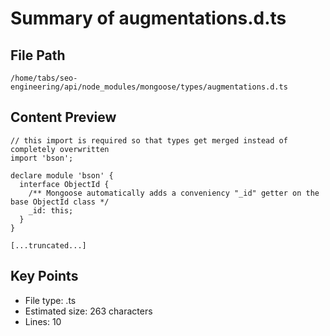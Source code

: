 # Summary of augmentations.d.ts
  
## File Path
`/home/tabs/seo-engineering/api/node_modules/mongoose/types/augmentations.d.ts`

## Content Preview
```
// this import is required so that types get merged instead of completely overwritten
import 'bson';

declare module 'bson' {
  interface ObjectId {
    /** Mongoose automatically adds a conveniency "_id" getter on the base ObjectId class */
    _id: this;
  }
}

[...truncated...]
```

## Key Points
- File type: .ts
- Estimated size: 263 characters
- Lines: 10
